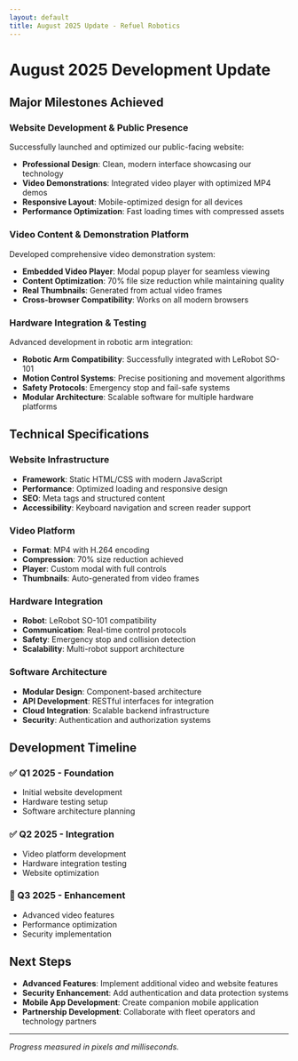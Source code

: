 ```yaml
---
layout: default
title: August 2025 Update - Refuel Robotics
---
```


# August 2025 Development Update

## Major Milestones Achieved

### Website Development & Public Presence

Successfully launched and optimized our public-facing website:

- **Professional Design**: Clean, modern interface showcasing our technology
- **Video Demonstrations**: Integrated video player with optimized MP4 demos
- **Responsive Layout**: Mobile-optimized design for all devices
- **Performance Optimization**: Fast loading times with compressed assets

### Video Content & Demonstration Platform

Developed comprehensive video demonstration system:

- **Embedded Video Player**: Modal popup player for seamless viewing
- **Content Optimization**: 70% file size reduction while maintaining quality
- **Real Thumbnails**: Generated from actual video frames
- **Cross-browser Compatibility**: Works on all modern browsers

### Hardware Integration & Testing

Advanced development in robotic arm integration:

- **Robotic Arm Compatibility**: Successfully integrated with LeRobot SO-101
- **Motion Control Systems**: Precise positioning and movement algorithms
- **Safety Protocols**: Emergency stop and fail-safe systems
- **Modular Architecture**: Scalable software for multiple hardware platforms

## Technical Specifications

### Website Infrastructure
- **Framework**: Static HTML/CSS with modern JavaScript
- **Performance**: Optimized loading and responsive design
- **SEO**: Meta tags and structured content
- **Accessibility**: Keyboard navigation and screen reader support

### Video Platform
- **Format**: MP4 with H.264 encoding
- **Compression**: 70% size reduction achieved
- **Player**: Custom modal with full controls
- **Thumbnails**: Auto-generated from video frames

### Hardware Integration
- **Robot**: LeRobot SO-101 compatibility
- **Communication**: Real-time control protocols
- **Safety**: Emergency stop and collision detection
- **Scalability**: Multi-robot support architecture

### Software Architecture
- **Modular Design**: Component-based architecture
- **API Development**: RESTful interfaces for integration
- **Cloud Integration**: Scalable backend infrastructure
- **Security**: Authentication and authorization systems

## Development Timeline

### ✅ Q1 2025 - Foundation
- Initial website development
- Hardware testing setup
- Software architecture planning

### ✅ Q2 2025 - Integration
- Video platform development
- Hardware integration testing
- Website optimization

### 🔄 Q3 2025 - Enhancement
- Advanced video features
- Performance optimization
- Security implementation

## Next Steps

- **Advanced Features**: Implement additional video and website features
- **Security Enhancement**: Add authentication and data protection systems
- **Mobile App Development**: Create companion mobile application
- **Partnership Development**: Collaborate with fleet operators and technology partners

---

*Progress measured in pixels and milliseconds.* 